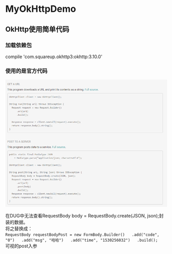 # MyOkHttpDemo
OkHttp使用简单代码
---

### 加载依赖包
compile 'com.squareup.okhttp3:okhttp:3.10.0'

### 使用的是官方代码
![官方代码截图](https://github.com/think-ing/MyOkHttpDemo/blob/master/qwesd.png)  
  
  在DUG中无法查看RequestBody body = RequestBody.create(JSON, json);封装的数据。  
  将之替换成：  
  `RequestBody requestBodyPost = new FormBody.Builder()  
  .add("code", "0")  
  .add("msg", "哈哈")  
  .add("time", "1530256032")  
  .build();`  
  可视的post入参

